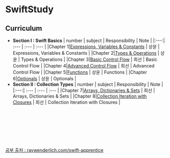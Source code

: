 # SwiftStudy

## Curriculum
* **Section I : Swift Basics**
   | number | subject | Responsibility | Note | 
   |:---:| :--- | :--- | :--- |
   |Chapter 1|[Expressions, Variables & Constants](https://github.com/kanghuiseon/SwiftStudy/blob/master/01_Expressions%2CVariables%26Constants/01_ExpressionsVariablesConstants.md) | 상윤 | Expressions, Variables & Constants | 
   |Chapter 2|[Types & Operations](https://github.com/kanghuiseon/SwiftStudy/blob/master/02_Types%26Operations/02_TypesOperations.md) | 상윤 | Types & Operations | 
   |Chapter 3|[Basic Control Flow](https://github.com/kanghuiseon/SwiftStudy/blob/master/03_BasicControlFlow/03_BasicControlFlow.md) | 희선 | Basic Control Flow | 
   |Chapter 4|[Advanced Control Flow](https://github.com/kanghuiseon/SwiftStudy/blob/master/04_AdvancedControlFlow/04_AdvancedControlFlow.md) | 희선 | Advanced Control Flow |
   |Chapter 5|[Functions](https://github.com/kanghuiseon/SwiftStudy/blob/master/05_Functions/05_Functions.md) | 상윤 | Functions |
   |Chapter 6|[Optionals](https://github.com/kanghuiseon/SwiftStudy/blob/master/06_Optionals/06_Optionals.md) | 상윤 | Optionals |
* **Section II : Collection Types**
   | number | subject | Responsibility | Note | 
   |:---:| :--- | :--- | :--- |
   |Chapter 7|[Arrays, Dictionaries & Sets](https://github.com/kanghuiseon/SwiftStudy/blob/master/07_Arrays%26Dictionaries%26Sets/07_ArraysDictionariesSets.md) | 희선 | Arrays, Dictionaries & Sets |
   |Chapter 8|[Collection Iteration with Closures](https://github.com/kanghuiseon/SwiftStudy/blob/master/08_CollectionIterationWithClosures/08_CollectionIterationWithClosures.md) | 희선 | Collection Iteration with Closures |
   
  
<br/>
<br/>
<br/>
<br/>
<br/>
<br/>

[공부 출처 : raywenderlich.com/swift-apprentice](https://www.raywenderlich.com/books/swift-apprentice/v6.0/)

